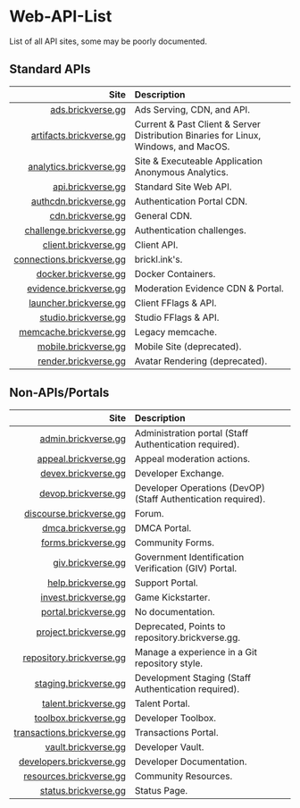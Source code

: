 # Web-API-List
List of all API sites, some may be poorly documented.

## Standard APIs
| Site | Description |
| -: | :- |
| [ads.brickverse.gg](https://ads.brickverse.gg/docs) | Ads Serving, CDN, and API. |
| [artifacts.brickverse.gg](https://artifacts.brickverse.gg/docs) | Current & Past Client & Server Distribution Binaries for Linux, Windows, and MacOS. |
| [analytics.brickverse.gg](https://analytics.brickverse.gg/docs) | Site & Executeable Application Anonymous Analytics. |
| [api.brickverse.gg](https://api.brickverse.gg/docs) | Standard Site Web API. |
| [authcdn.brickverse.gg](https://authcdn.brickverse.gg/docs) | Authentication Portal CDN. |
| [cdn.brickverse.gg](https://cdn.brickverse.gg/docs) | General CDN. |
| [challenge.brickverse.gg](https://challenge.brickverse.gg/docs) | Authentication challenges. |
| [client.brickverse.gg](https://artifacts.brickverse.gg/docs) | Client API. |
| [connections.brickverse.gg](https://connections.brickverse.gg/docs) | brickl.ink's. |
| [docker.brickverse.gg](https://www.docker.com) | Docker Containers.
| [evidence.brickverse.gg](https://evidence.brickverse.gg/) | Moderation Evidence CDN & Portal. |
| [launcher.brickverse.gg](https://launcher.brickverse.gg/docs) | Client FFlags & API. |
| [studio.brickverse.gg](https://studio.brickverse.gg) | Studio FFlags & API. |
| [memcache.brickverse.gg](https://memcache.brickverse.gg/) | Legacy memcache. |
| [mobile.brickverse.gg](https://mobile.brickverse.gg) | Mobile Site (deprecated). |
| [render.brickverse.gg](https://render.brickverse.gg/docs) | Avatar Rendering (deprecated). |

## Non-APIs/Portals
| Site | Description |
| -: | :- |
| [admin.brickverse.gg](https://admin.brickverse.gg/docs) | Administration portal (Staff Authentication required). |
| [appeal.brickverse.gg](https://appeal.brickverse.gg/docs) | Appeal moderation actions. |
| [devex.brickverse.gg](https://devex.brickverse.gg/) | Developer Exchange. |
| [devop.brickverse.gg](https://devop.brickverse.gg/) | Developer Operations (DevOP) (Staff Authentication required). |
| [discourse.brickverse.gg](https://discourse.brickverse.gg/) | Forum. |
| [dmca.brickverse.gg](https://dmca.brickverse.gg/) | DMCA Portal. |
| [forms.brickverse.gg](https://forms.brickverse.gg/docs) | Community Forms. |
| [giv.brickverse.gg](https://giv.brickverse.gg) | Government Identification Verification (GIV) Portal. |
| [help.brickverse.gg](https://help.brickverse.gg) | Support Portal. |
| [invest.brickverse.gg](https://invest.brickverse.gg/) | Game Kickstarter. |
| [portal.brickverse.gg](https://portal.brickverse.gg/) | No documentation. |
| [project.brickverse.gg](https://project.brickverse.gg/) | Deprecated, Points to repository.brickverse.gg. |
| [repository.brickverse.gg](https://repository.brickverse.gg/) | Manage a experience in a Git repository style. |
| [staging.brickverse.gg](https://staging.brickverse.gg/) | Development Staging (Staff Authentication required). |
| [talent.brickverse.gg](https://talent.brickverse.gg/) | Talent Portal. |
| [toolbox.brickverse.gg](https://toolbox.brickverse.gg/) | Developer Toolbox. |
| [transactions.brickverse.gg](https://transactions.brickverse.gg/) | Transactions Portal. |
| [vault.brickverse.gg](https://vault.brickverse.gg/) | Developer Vault. |
| [developers.brickverse.gg](https://developers.brickverse.gg/) | Developer Documentation. |
| [resources.brickverse.gg](https://resources.brickverse.gg/) | Community Resources. |
| [status.brickverse.gg](https://status.brickverse.gg/) | Status Page. |
